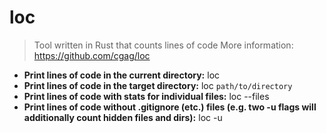 # loc
> Tool written in Rust that counts lines of code
> More information: <https://github.com/cgag/loc>
- **Print lines of code in the current directory:**
loc
- **Print lines of code in the target directory:**
loc `path/to/directory`
- **Print lines of code with stats for individual files:**
loc --files
- **Print lines of code without .gitignore (etc.) files (e.g. two -u flags will additionally count hidden files and dirs):**
loc -u
